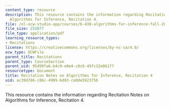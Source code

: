 ```yaml
---
content_type: resource
description: This resource contains the information regarding Recitation Notes on
  Algorithms for Inference, Recitation 4.
file: /ol-ocw-studio-app/courses/6-438-algorithms-for-inference-fall-2014/ac39d786c86c4909bd83ce0de592375b_MIT6_438F14_rec4.pdf
file_size: 251077
file_type: application/pdf
learning_resource_types:
- Recitations
license: https://creativecommons.org/licenses/by-nc-sa/4.0/
ocw_type: OCWFile
parent_title: Recitations
parent_type: CourseSection
parent_uid: 95d99fa6-b4c9-e0e4-c0c6-45fc32e061f7
resourcetype: Document
title: Recitation Notes on Algorithms for Inference, Recitation 4
uid: ac39d786-c86c-4909-bd83-ce0de592375b
---
```

This resource contains the information regarding Recitation Notes on Algorithms for Inference, Recitation 4.